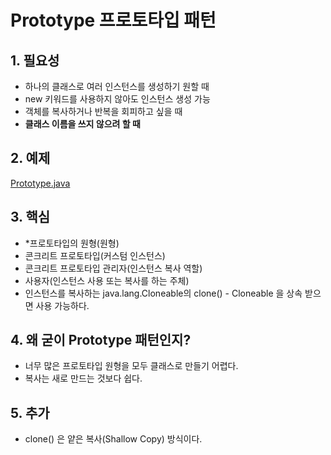 # Prototype 프로토타입 패턴

## 1. 필요성

- 하나의 클래스로 여러 인스턴스를 생성하기 원할 때
- new 키워드를 사용하지 않아도 인스턴스 생성 가능
- 객체를 복사하거나 반복을 회피하고 싶을 때
- **클래스 이름을 쓰지 않으려 할 때**

## 2. 예제

[Prototype.java](./Prototype.java)

## 3. 핵심

- \*프로토타입의 원형(원형)
- 콘크리트 프로토타입(커스텀 인스턴스)
- 콘크리트 프로토타입 관리자(인스턴스 복사 역할)
- 사용자(인스턴스 사용 또는 복사를 하는 주체)
- 인스턴스를 복사하는 java.lang.Cloneable의 clone() - Cloneable 을 상속 받으면 사용 가능하다.

## 4. 왜 굳이 Prototype 패턴인지?

- 너무 많은 프로토타입 원형을 모두 클래스로 만들기 어렵다.
- 복사는 새로 만드는 것보다 쉽다.

## 5. 추가

- clone() 은 얕은 복사(Shallow Copy) 방식이다.
